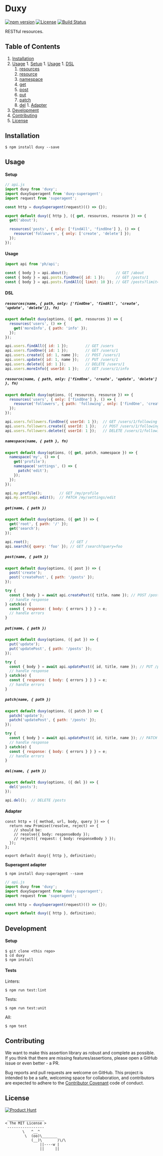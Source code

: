 # Duxy

[![npm version](https://img.shields.io/npm/v/duxy.svg)](https://www.npmjs.com/package/duxy) [![License](https://img.shields.io/npm/l/duxy.svg)](https://www.npmjs.com/package/duxy) [![Build Status](https://travis-ci.org/producthunt/duxy.svg)](https://travis-ci.org/producthunt/duxy)

RESTful resources.

## Table of Contents

  1. [Installation](#installation)
  1. [Usage](#usage)
    1. [Setup](#setup)
    1. [Usage](#usage-1)
    1. [DSL](#dsl)
      1. [resources](#resourcesname--path-only-findone-findall-create-update-delete-fn)
      1. [resource](#resourcename--path-only-findone-create-update-delete--fn)
      1. [namespace](#namespacename--path--fn)
      1. [get](#getname--path-)
      1. [post](#postname--path-)
      1. [put](putname--path-)
      1. [patch](#patchname--path-)
      1. [del](#delname--path-)
    1. [Adapter](#adapter)
  1. [Development](#development)
  1. [Contributing](#contributing)
  1. [License](#license)

## Installation

```
$ npm install duxy --save
```

## Usage

#### Setup

```js
// api.js
import duxy from 'duxy';
import duxySuperagent from 'duxy-superagent';
import request from 'superagent';

const http = duxySuperagent(request)(() => {});

export default duxy({ http }, ({ get, resources, resource }) => {
  get('about');

  resources('posts', { only: ['findAll', 'findOne'] }, () => {
    resource('followers', { only: ['create', 'delete'] });
  });
});
```

#### Usage

```js
import api from 'ph/api';

const { body } = api.about();                      // GET /about
const { body } = api.posts.findOne({ id: 1 });     // GET /posts/1
const { body } = api.posts.findAll({ limit: 10 }); // GET /posts?limit=10
```
#### DSL

##### `resources(name, { path, only: ['findOne', 'findAll', 'create', 'update', 'delete']}, fn)`

```js
export default duxy(options, ({ get, resources }) => {
  resources('users', () => {
    get('moreInfo', { path: 'info' });
  });
});
```

```js
api.users.findAll({ id: 1 });        // GET /users
api.users.findOne({ id: 1 });        // GET /users/1
api.users.create({ id: 1, name });   // POST /users/1
api.users.update({ id: 1, name });   // PUT /users/1
api.users.delete({ id: 1 });         // DELETE /users/1
api.users.moreInfo({ userId: 1 });   // GET /users/1/info
```

##### `resource(name, { path, only: ['findOne', 'create', 'update', 'delete'] }, fn)`

```js
export default duxy(options, ({ resources, resource }) => {
  resources('users', { only: ['findOne'] }, () => {
    resource('followers', { path: 'following', only: ['findOne', 'create', 'delete'] });
  });
});
```

```js
api.users.followers.findOne({ userId: 1 });  // GET /users/1/following
api.users.followers.create({ userId: 1 });   // POST /users/1/following
api.users.followers.delete({ userId: 1 });   // DELETE /users/1/following
```

##### `namespace(name, { path }, fn)`

```js
export default duxy(options, ({ get, patch, namespace }) => {
  namespace('my', () => {
    get('profile');
    namespace('settings', () => {
      patch('edit');
    });
  });
});
```

```js
api.my.profile();        // GET /my/profile
api.my.settings.edit();  // PATCH /my/settings/edit
```

##### `get(name, { path })`

```js
export default duxy(options, ({ get }) => {
  get('root', { path: '/' });
  get('search');
});
```

```js
api.root();                   // GET /
api.search({ query: 'foo' }); // GET /search?query=foo
```

##### `post(name, { path })`

```js
export default duxy(options, ({ post }) => {
  post('create');
  post('createPost', { path: '/posts' });
});
```

```js
try {
  const { body } = await api.createPost({ title, name }); // POST /posts
  // handle response
} catch(e) {
  const { response: { body: { errors } } } = e;
  // handle errors
}
```

##### `put(name, { path })`

```js
export default duxy(options, ({ put }) => {
  put('update');
  put('updatePost', { path: '/posts' });
});
```

```js
try {
  const { body } = await api.updatePost({ id, title, name }); // PUT /posts
  // handle response
} catch(e) {
  const { response: { body: { errors } } } = e;
  // handle errors
}
```

##### `patch(name, { path })`

```js
export default duxy(options, ({ patch }) => {
  patch('update');
  patch('updatePost', { path: '/posts' });
});
```

```js
try {
  const { body } = await api.updatePost({ id, title, name }); // PATCH /posts
  // handle response
} catch(e) {
  const { response: { body: { errors } } } = e;
  // handle errors
}
```

##### `del(name, { path })`

```js
export default duxy(options, ({ del }) => {
  del('posts');
});
```

```js
api.del();  // DELETE /posts
```

#### Adapter

```
const http = ({ method, url, body, query }) => {
  return new Promise((resolve, reject) => {
    // should be:
    // resolve({ body: responseBody });
    // reject({ request: { body: responseBody } });
  });
};

export default duxy({ http }, definition);
```

__Superagent adapter__

```
$ npm install duxy-superagent --save
```

```js
// api.js
import duxy from 'duxy';
import duxySuperagent from 'duxy-superagent';
import request from 'superagent';

const http = duxySuperagent(request)(() => {});

export default duxy({ http }, definition);
```

## Development

#### Setup

```shell
$ git clone <this repo>
$ cd duxy
$ npm install
```

#### Tests

Linters:

```shell
$ npm run test:lint
```

Tests:

```shell
$ npm run test:unit
```

All:

```shell
$ npm test
```

## Contributing

We want to make this assertion library as robust and complete as possible. If
you think that there are missing features/assertions, please open a GitHub issue or even
better - a PR.

Bug reports and pull requests are welcome on GitHub. This project is intended to be a
safe, welcoming space for collaboration, and contributors are expected to adhere
to the [Contributor Covenant](http://contributor-covenant.org/) code of conduct.

## License

[![Product Hunt](http://i.imgur.com/dtAr7wC.png)](https://www.producthunt.com)

```
 _________________
< The MIT License >
 -----------------
        \   ^__^
         \  (oo)\_______
            (__)\       )\/\
                ||----w |
                ||     ||
```
